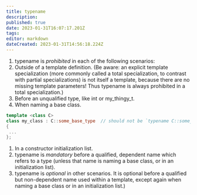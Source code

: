 ```yaml
---
title: typename
description: 
published: true
date: 2023-01-31T16:07:17.201Z
tags: 
editor: markdown
dateCreated: 2023-01-31T14:56:18.224Z
---
```


1. typename is _prohibited_ in each of the following scenarios:
  1. Outside of a template definition. (Be aware: an explicit template specialization (more commonly called a total specialization, to contrast with partial specializations) is not itself a template, because there are no missing template parameters! Thus typename is always prohibited in a total specialization.)
  1. Before an unqualified type, like int or my_thingy_t.
  1. When naming a base class.
  
  ```cpp
  template <class C>
  class my_class : C::some_base_type  // should not be `typename C::some_base_type'
  {
   ... 
  };
  ```

1. In a constructor initialization list.
 1. typename is _mandatory_ before a qualified, dependent name which refers to a type (unless that name is naming a base class, or in an initialization list).
 1. typename is _optional_ in other scenarios.
It is optional before a qualified but non-dependent name used within a template, except again when naming a base class or in an initialization list.)
